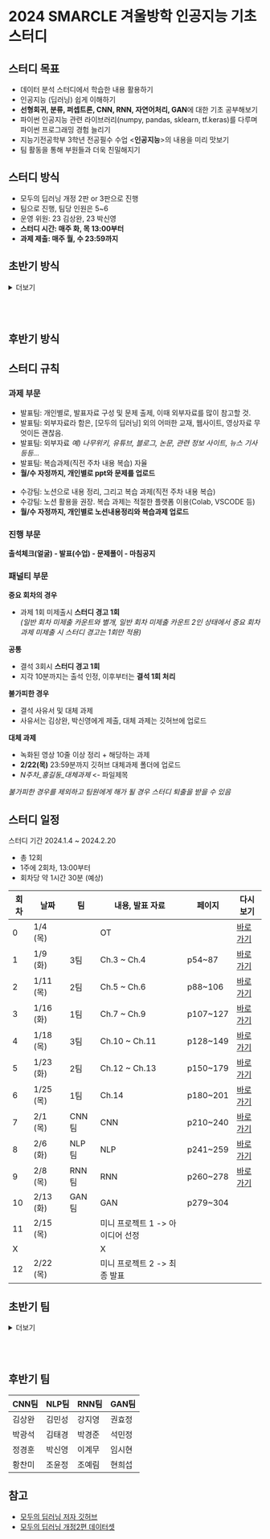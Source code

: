 # 2024 SMARCLE 겨울방학 인공지능 기초 스터디
## 스터디 목표
- 데이터 분석 스터디에서 학습한 내용 활용하기
- 인공지능 (딥러닝) 쉽게 이해하기
- **선형회귀, 분류, 퍼셉트론, CNN, RNN, 자연어처리, GAN**에 대한 기초 공부해보기
- 파이썬 인공지능 관련 라이브러리(numpy, pandas, sklearn, tf.keras)를 다루며 파이썬 프로그래밍 경험 늘리기
- 지능기전공학부 3학년 전공필수 수업 <**인공지능**>의 내용을 미리 맛보기
- 팀 활동을 통해 부원들과 더욱 친밀해지기
  
## 스터디 방식
- 모두의 딥러닝 개정 2판 or 3판으로 진행
- 팀으로 진행, 팀당 인원은 5~6
- 운영 위원: 23 김상완, 23 박신영
- **스터디 시간: 매주 화, 목 13:00부터**
- **과제 제출: 매주 월, 수 23:59까지**

## 초반기 방식
<details><summary>더보기</summary>
<p>

## 스터디 규칙
### 과제 부문
한 팀씩 돌아가며 맡은 주차의 내용을 발표하는 방식으로 진행
> 제출기한은 #스터디 방식 참고

**공통 과제**
- 복습: 직전 회차에서 출제된 문제 중 2개 선택하여 풀이 작성
- 발표팀은 자율, 수강팀은 필수

**발표팀의 과제**
- 해당 주차의 발표 자료 준비 (ppt)
  - *ppt에 너무 공들이지 말 것.
- 문제 출제
  - 한 명당 한 문제씩 출제(ex. 5명인 조는 5문항, 6명인 조는 6문항)
  - 풀이 시간이 약 5~10분 내외로 소요되는 난이도로 구성
- 복습과제(자율)

**수강팀의 과제**
- 교재 내용 정리하여 깃허브에 업로드 (노션 웹으로 공유 활용 가능)
- 복습과제(필수)

### 진행 부문
- 스터디 시작 30분 전에 5명 무작위 추첨, 당첨자는 당일 출제된 문제가 배정됨.
- 수업 진행
- 수업 종료 직후 당첨자 문제 풀이
- 출제자 해설
> 스터디 시간은 #스터디 방식 참고

*과제, 진행 부문은 더 좋은 방식이 채택될 경우 수정될 수 있음.*

### 패널티 부문
일반 회차 -> 1, 2, 3, 4, 5, 6회차   
중요 회차 -> 7, 8, 9, 10 ,11, 12회차

**일반 회차의 경우**
- 과제 3회 미제출시 **스터디 경고 1회**

</p>
</details>

<br/><br/>


## 후반기 방식

## 스터디 규칙

### 과제 부문
- 발표팀: 개인별로, 발표자료 구성 및 문제 출제, 이때 외부자료를 많이 참고할 것.
- 발표팀: 외부자료라 함은, [모두의 딥러닝] 외의 어떠한 교재, 웹사이트, 영상자료 무엇이든 괜찮음.
- 발표팀: 외부자료 *예) 나무위키, 유튜브, 블로그, 논문, 관련 정보 사이트, 뉴스 기사 등등...*
- 발표팀: 복습과제(직전 주차 내용 복습) 자율
- **월/수 자정까지, 개인별로 ppt와 문제를 업로드**
<br/><br/>
- 수강팀: 노션으로 내용 정리, 그리고 복습 과제(직전 주차 내용 복습)
- 수강팀: 노션 활용을 권장. 복습 과제는 적절한 플랫폼 이용(Colab, VSCODE 등)
- **월/수 자정까지, 개인별로 노션내용정리와 복습과제 업로드**

### 진행 부문
**출석체크(얼굴) - 발표(수업) - 문제풀이 - 마침공지**

### 패널티 부문

**중요 회차의 경우**
- 과제 1회 미제출시 **스터디 경고 1회**    
*(일반 회차 미제출 카운트와 별개, 일반 회차 미제출 카운트 2인 상태에서 중요 회차 과제 미제출 시 스터디 경고는 1회만 적용)*

**공통**
- 결석 3회시 **스터디 경고 1회**
- 지각 10분까지는 출석 인정, 이후부터는 **결석 1회 처리**

**불가피한 경우**
- 결석 사유서 및 대체 과제
- 사유서는 김상완, 박신영에게 제출, 대체 과제는 깃허브에 업로드

**대체 과제**
- 녹화된 영상 10줄 이상 정리 + 해당하는 과제
- **2/22(목)** 23:59분까지 깃허브 대체과제 폴더에 업로드
- *N주차_홍길동_대체과제* <- 파일제목

*불가피한 경우를 제외하고 팀원에게 해가 될 경우 스터디 퇴출을 받을 수 있음*


## 스터디 일정
스터디 기간 2024.1.4 ~ 2024.2.20
- 총 12회
- 1주에 2회차, 13:00부터
- 회차당 약 1시간 30분 (예상)
  
|회차|날짜|팀|내용, 발표 자료|페이지|다시보기|
|----|----|--|---------------|----|---------|
|0 |1/4 (목) | |OT| |[바로가기](https://youtu.be/8_iYA_R-TSU)|
|1 |1/9 (화) |3팀|Ch.3 ~ Ch.4 |p54~87|[바로가기](https://youtu.be/XRUf8qdlBJM)|
|2 |1/11 (목) |2팀|Ch.5 ~ Ch.6 |p88~106|[바로가기](https://youtu.be/eUEJL0IUpLo)|
|3 |1/16 (화) |1팀|Ch.7 ~ Ch.9 |p107~127|[바로가기](https://youtu.be/nglBT87lYG4)|
|4 |1/18 (목) |3팀|Ch.10 ~ Ch.11 |p128~149|[바로가기](https://youtu.be/6Pbrm_-iolY)|
|5 |1/23 (화) |2팀|Ch.12 ~ Ch.13 |p150~179|[바로가기](https://youtu.be/G8lKU1G2Brc)|
|6 |1/25 (목) |1팀|Ch.14 |p180~201|[바로가기](https://youtu.be/psztTFpuWbc) |
|7 |2/1 (목) |CNN팀|CNN |p210~240|[바로가기](https://youtu.be/aebb_MauIYw) |
|8 |2/6 (화) |NLP팀|NLP |p241~259|[바로가기](https://youtu.be/qOBKeaPEALQ) |
|9 |2/8 (목) |RNN팀|RNN |p260~278|[바로가기](https://youtu.be/8HtVlouhAHM) |
|10 |2/13 (화) |GAN팀|GAN |p279~304| |
|11 |2/15 (목) | |미니 프로젝트 1 -> 아이디어 선정 || |
|X | | |X || |
|12 |2/22 (목) | |미니 프로젝트 2 -> 최종 발표 || |


## 초반기 팀
<details><summary>더보기</summary>
<p>
|1팀|2팀|3팀|
|---|---|---|
|김상완|강지영|김태경|
|박신영|김민성|박경준|
|임시현|이계무|박광석|
|조예림|현희섭|석민정|
|한은결|황찬미|조윤정|
|정경훈|||
</p>
</details>

<br/><br/>

## 후반기 팀
|CNN팀|NLP팀|RNN팀|GAN팀|
|---|---|---|---|
|김상완 |김민성 |강지영 |권효정 | 
|박광석 |김태경 |박경준 |석민정 | 
|정경훈 |박신영 |이계무 |임시현 | 
|황찬미 |조윤정 |조예림 |현희섭 | 

## 참고
- [모두의 딥러닝 저자 깃허브](https://github.com/taehojo/deeplearning)
- [모두의 딥러닝 개정2편 데이터셋](https://github.com/gilbutITbook/080228/tree/master/deeplearning/dataset)  
